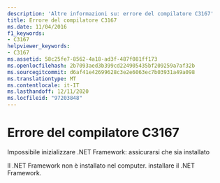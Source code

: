 ```yaml
---
description: 'Altre informazioni su: errore del compilatore C3167'
title: Errore del compilatore C3167
ms.date: 11/04/2016
f1_keywords:
- C3167
helpviewer_keywords:
- C3167
ms.assetid: 58c25fe7-8562-4a18-ad3f-487f081ff173
ms.openlocfilehash: 2b7093aed3b399cd224905435bf209259a7af32b
ms.sourcegitcommit: d6af41e42699628c3e2e6063ec7b03931a49a098
ms.translationtype: MT
ms.contentlocale: it-IT
ms.lasthandoff: 12/11/2020
ms.locfileid: "97203848"
---
```

# <a name="compiler-error-c3167"></a>Errore del compilatore C3167

Impossibile inizializzare .NET Framework: assicurarsi che sia installato

Il .NET Framework non è installato nel computer. installare il .NET Framework.
